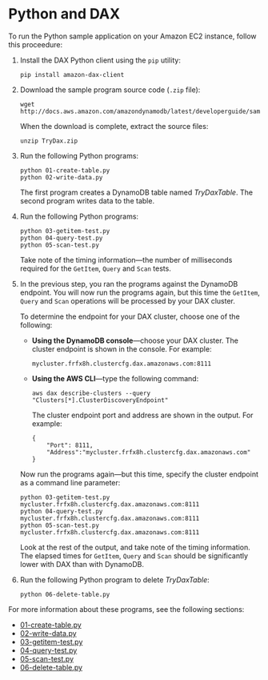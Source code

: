 # Python and DAX<a name="DAX.client.run-application-python"></a>

To run the Python sample application on your Amazon EC2 instance, follow this proceedure:

1. Install the DAX Python client using the `pip` utility:

   ```
   pip install amazon-dax-client
   ```

1. Download the sample program source code \(`.zip` file\):

   ```
   wget http://docs.aws.amazon.com/amazondynamodb/latest/developerguide/samples/TryDax.zip
   ```

   When the download is complete, extract the source files:

   ```
   unzip TryDax.zip
   ```

1. Run the following Python programs:

   ```
   python 01-create-table.py
   python 02-write-data.py
   ```

   The first program creates a DynamoDB table named *TryDaxTable*\. The second program writes data to the table\.

1. Run the following Python programs:

   ```
   python 03-getitem-test.py
   python 04-query-test.py
   python 05-scan-test.py
   ```

    Take note of the timing information—the number of milliseconds required for the `GetItem`, `Query` and `Scan` tests\.

1. In the previous step, you ran the programs against the DynamoDB endpoint\. You will now run the programs again, but this time the `GetItem`, `Query` and `Scan` operations will be processed by your DAX cluster\.

   To determine the endpoint for your DAX cluster, choose one of the following:
   + **Using the DynamoDB console**—choose your DAX cluster\. The cluster endpoint is shown in the console\. For example: 

     ```
     mycluster.frfx8h.clustercfg.dax.amazonaws.com:8111
     ```
   + **Using the AWS CLI**—type the following command:

     ```
     aws dax describe-clusters --query "Clusters[*].ClusterDiscoveryEndpoint"
     ```

     The cluster endpoint port and address are shown in the output\. For example: 

     ```
     {
         "Port": 8111, 
         "Address":"mycluster.frfx8h.clustercfg.dax.amazonaws.com"
     }
     ```

   Now run the programs again—but this time, specify the cluster endpoint as a command line parameter:

   ```
   python 03-getitem-test.py mycluster.frfx8h.clustercfg.dax.amazonaws.com:8111
   python 04-query-test.py mycluster.frfx8h.clustercfg.dax.amazonaws.com:8111
   python 05-scan-test.py mycluster.frfx8h.clustercfg.dax.amazonaws.com:8111
   ```

   Look at the rest of the output, and take note of the timing information\. The elapsed times for `GetItem`, `Query` and `Scan` should be significantly lower with DAX than with DynamoDB\.

1. Run the following Python program to delete *TryDaxTable*:

   ```
   python 06-delete-table.py
   ```

For more information about these programs, see the following sections:
+ [01\-create\-table\.py](DAX.client.run-application-python.01-create-table.md)
+ [02\-write\-data\.py](DAX.client.run-application-python.02-write-data.md)
+ [03\-getitem\-test\.py](DAX.client.run-application-python.03-getitem-test.md)
+ [04\-query\-test\.py](DAX.client.run-application-python.04-query-test.md)
+ [05\-scan\-test\.py](DAX.client.run-application-python.05-scan-test.md)
+ [06\-delete\-table\.py](DAX.client.run-application-python.06-delete-table.md)